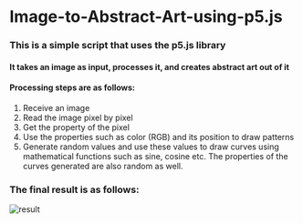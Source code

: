 # Image-to-Abstract-Art-using-p5.js

### This is a simple script that uses the p5.js library
#### It takes an image as input, processes it, and creates abstract art out of it
#### Processing steps are as follows:
1. Receive an image
2. Read the image pixel by pixel
3. Get the property of the pixel
4. Use the properties such as color (RGB) and its position to draw patterns
5. Generate random values and use these values to draw curves using mathematical functions such as sine, cosine etc.
   The properties of the curves generated are also random as well.
   
### The final result is as follows:
![result](https://github.com/yadul-man/random-files/blob/main/result.jpg)
